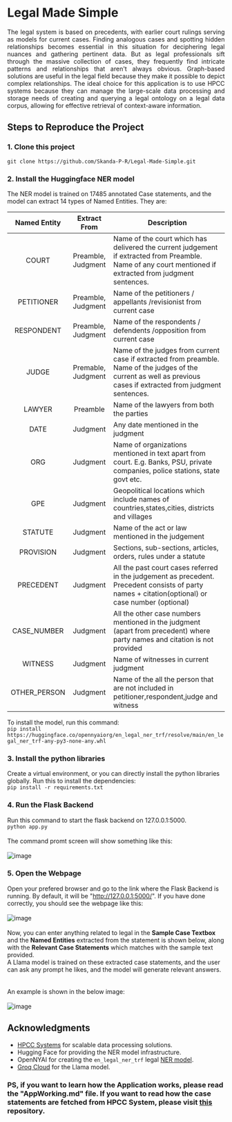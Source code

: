 # Legal Made Simple
<div style="text-align: justify;">
The legal system is based on precedents, with earlier court rulings serving as models for current cases. Finding analogous cases and spotting hidden relationships becomes essential in this situation for deciphering legal nuances and gathering pertinent data. But as legal professionals sift through the massive collection of cases, they frequently find intricate patterns and relationships that aren't always obvious. Graph-based solutions are useful in the legal field because they make it possible to depict complex relationships. The ideal choice for this application is to use HPCC systems because they can manage the large-scale data processing and storage needs of creating and querying a legal ontology on a legal data corpus, allowing for effective retrieval of context-aware information.
</div>

## Steps to Reproduce the Project
### 1. Clone this project
``` git clone https://github.com/Skanda-P-R/Legal-Made-Simple.git ```
### 2. Install the Huggingface NER model
The NER model is trained on	17485 annotated Case statements, and the model can extract 14 types of Named Entities. They are:<br>
<center>

| Named Entity             |    Extract From    | Description                                                                                                                                               |
|:---------------:|:------------------:|-----------------------------------------------------------------------------------------------------------------------------------------------------------|
| COURT          | Preamble, Judgment | Name of the court which has delivered the current judgement if extracted from Preamble. Name of any court mentioned if extracted from judgment sentences. |
| PETITIONER  | Preamble, Judgment | Name of the petitioners / appellants /revisionist  from current case                                                                                      |
| RESPONDENT | Preamble, Judgment | Name of the respondents / defendents /opposition from current case                                                                                        |
| JUDGE |      Premable, Judgment      | Name of the judges from current case  if extracted from preamble. Name of the judges of the current as well as previous cases if extracted from judgment sentences.       |                                                                                        |
| LAWYER |      Preamble      | Name of the lawyers from both the parties                                                                                                                 |
| DATE |      Judgment      | Any date mentioned in the judgment                                                                                                                        |
| ORG |      Judgment      | Name of organizations mentioned in text apart from court. E.g. Banks, PSU, private companies, police stations, state govt etc.                            |
| GPE |      Judgment      | Geopolitical locations which include names of countries,states,cities, districts and villages                                                             | 
| STATUTE |      Judgment      | Name of the act or law mentioned in the judgement                                                                                                         |
| PROVISION |      Judgment      | Sections, sub-sections, articles, orders, rules under a statute                                                                                           |
| PRECEDENT |      Judgment      | All the past court cases referred in the judgement as precedent. Precedent consists of party names + citation(optional) or case number (optional)         |
| CASE\_NUMBER |      Judgment      | All the other case numbers mentioned in the judgment (apart from precedent) where party names and citation is not provided                                |
| WITNESS    |      Judgment      | Name of witnesses in current judgment                                                                                                                     |
| OTHER_PERSON    |      Judgment      | Name of the all the person that are not included in petitioner,respondent,judge and witness                                                               |     

</center>

To install the model, run this command:<br> ```pip install https://huggingface.co/opennyaiorg/en_legal_ner_trf/resolve/main/en_legal_ner_trf-any-py3-none-any.whl```

### 3. Install the python libraries
Create a virtual environment, or you can directly install the python libraries globally. Run this to install the dependencies:<br> ``` pip install -r requirements.txt ```
### 4. Run the Flask Backend
Run this command to start the flask backend on 127.0.0.1:5000.<br>```python app.py```<br><br>The command promt screen will show something like this:<br><br>![image](https://github.com/user-attachments/assets/876e5457-887e-46b6-b10a-7b07ae50bee4)

### 5. Open the Webpage
Open your prefered browser and go to the link where the Flask Backend is running. By default, it will be "http://127.0.0.1:5000/". If you have done correctly, you should see the webpage like this:<br><br>![image](https://github.com/user-attachments/assets/41f70ddd-def6-47e3-91ae-60cec1d88c7b)
<br><br>Now, you can enter anything related to legal in the **Sample Case Textbox** and the **Named Entities** extracted from the statement is shown below, along with the **Relevant Case Statements** which matches with the sample text provided.<br>
A Llama model is trained on these extracted case statements, and the user can ask any prompt he likes, and the model will generate relevant answers.<br><br><br>
An example is shown in the below image:<br><br>![image](https://github.com/user-attachments/assets/73fca1ba-36b0-456a-9652-e3ae5f2d3b7a)

## Acknowledgments
* [HPCC Systems](https://hpccsystems.com/) for scalable data processing solutions.
* Hugging Face for providing the NER model infrastructure.
* OpenNYAI for creating the ```en_legal_ner_trf``` legal [NER model](https://huggingface.co/opennyaiorg/en_legal_ner_trf).
* [Groq Cloud](https://groq.com/) for the Llama model.

### PS, if you want to learn how the Application works, please read the "AppWorking.md" file. If you want to read how the case statements are fetched from HPCC System, please visit [this](https://github.com/Skanda-P-R/Searching-Techniques-used-in-HPCC) repository.
